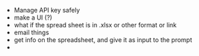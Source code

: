 - Manage API key safely
- make a UI (?)
- what if the spread sheet is in .xlsx or other format or link
- email things
- get info on the spreadsheet, and give it as input to the prompt
- 